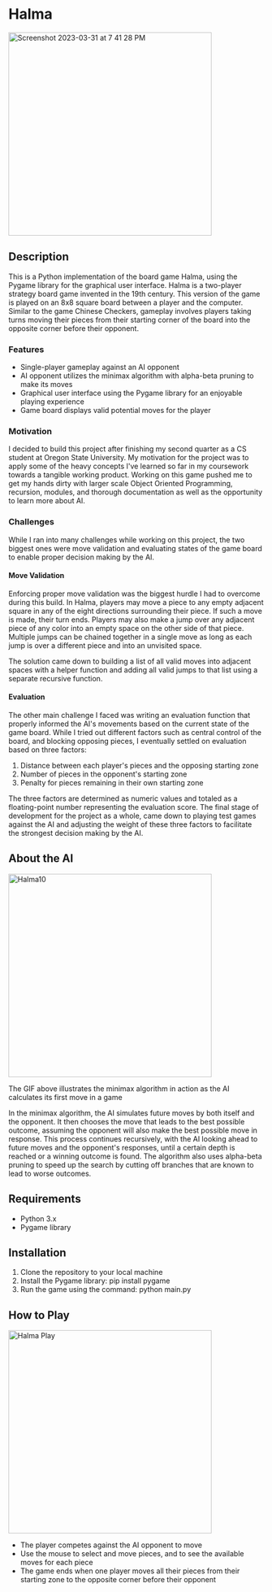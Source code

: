 # Halma

<img width="400" alt="Screenshot 2023-03-31 at 7 41 28 PM" src="https://user-images.githubusercontent.com/63039479/229101012-1efe1fb2-6198-4ffc-b2c8-4f1cbd5a7119.png">

## Description

<p>This is a Python implementation of the board game Halma, using the Pygame library for the graphical user interface.
Halma is a two-player strategy board game invented in the 19th century. This version of the game is played on an 8x8 square board between a player and the computer. Similar to the game Chinese Checkers, gameplay involves players taking turns moving their pieces from their starting corner of the board into the opposite corner before their opponent.
<p>

### Features
- Single-player gameplay against an AI opponent
- AI opponent utilizes the minimax algorithm with alpha-beta pruning to make its moves
- Graphical user interface using the Pygame library for an enjoyable playing experience
- Game board displays valid potential moves for the player

### Motivation

I decided to build this project after finishing my second quarter as a CS student at Oregon State University. My motivation for the project was to apply some of the heavy concepts I've learned so far in my coursework towards a tangible working product. Working on this game pushed me to get my hands dirty with larger scale Object Oriented Programming, recursion, modules, and thorough documentation as well as the opportunity to learn more about AI.

### Challenges

<p>While I ran into many challenges while working on this project, the two biggest ones were move validation and evaluating states of the game board to enable proper decision making by the AI.
<p>

#### Move Validation

<p>Enforcing proper move validation was the biggest hurdle I had to overcome during this build. In Halma, players may move a piece to any empty adjacent square in any of the eight directions surrounding their piece. If such a move is made, their turn ends. Players may also make a jump over any adjacent piece of any color into an empty space on the other side of that piece. Multiple jumps can be chained together in a single move as long as each jump is over a different piece and into an unvisited space.
<p>

The solution came down to building a list of all valid moves into adjacent spaces with a helper function and adding all valid jumps to that list using a separate recursive function. 

#### Evaluation

The other main challenge I faced was writing an evaluation function that properly informed the AI's movements based on the current state of the game board. While I tried out different factors such as central control of the board, and blocking opposing pieces, I eventually settled on evaluation based on three factors:

1. Distance between each player's pieces and the opposing starting zone
2. Number of pieces in the opponent's starting zone
3. Penalty for pieces remaining in their own starting zone

The three factors are determined as numeric values and totaled as a floating-point number representing the evaluation score. The final stage of development for the project as a whole, came down to playing test games against the AI and adjusting the weight of these three factors to facilitate the strongest decision making by the AI.

## About the AI
<img src="https://user-images.githubusercontent.com/63039479/229261936-c99157d1-437b-45f5-9aad-bcb135cbebc7.gif" alt="Halma10" style="width: 400px;">

<p>The GIF above illustrates the minimax algorithm in action as the AI calculates its first move in a game
<p>

In the minimax algorithm, the AI simulates future moves by both itself and the opponent. It then chooses the move that leads to the best possible outcome, assuming the opponent will also make the best possible move in response. This process continues recursively, with the AI looking ahead to future moves and the opponent's responses, until a certain depth is reached or a winning outcome is found. The algorithm also uses alpha-beta pruning to speed up the search by cutting off branches that are known to lead to worse outcomes.


## Requirements
- Python 3.x
- Pygame library

## Installation
1. Clone the repository to your local machine
2. Install the Pygame library: pip install pygame
3. Run the game using the command: python main.py

## How to Play
<img src="https://user-images.githubusercontent.com/63039479/229262690-1195eef6-0823-4d85-8ad8-7167b332cb7f.gif" alt="Halma Play" width="400"/>

- The player competes against the AI opponent to move
- Use the mouse to select and move pieces, and to see the available moves for each piece
- The game ends when one player moves all their pieces from their starting zone to the opposite corner before their opponent


